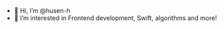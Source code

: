 - 👋 Hi, I’m @husen-h
- 👀 I’m interested in Frontend development, Swift, algorithms and more!


<!---
husen-h/husen-h is a ✨ special ✨ repository because its `README.md` (this file) appears on your GitHub profile.
You can click the Preview link to take a look at your changes.
--->
